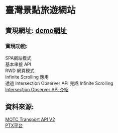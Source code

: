 # 臺灣景點旅遊網站

## 實現網址: <a href="https://yuelone.github.io/React_Tourism/dist/#/about">demo網址</a>

### 實現功能:
SPA網站模式  
基本串接 API  
RWD 網頁模式  
Infinite Scrolling 應用  
透過 Intersection Observer API 完成 Infinite Scrolling  
<a href="https://hackmd.io/@yue1101/H1QaHPEvd">Intersection Observer API 介紹</a>

## 資料來源:
<a href="https://ptx.transportdata.tw/MOTC?t=Tourism&v=2#">MOTC Transport API V2</a>   
<a href="https://ptx.transportdata.tw/PTX/">PTX平台</a>




















